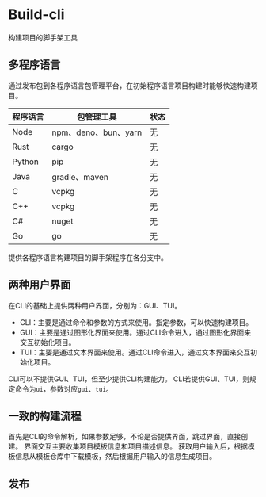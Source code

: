 # Build-cli

构建项目的脚手架工具

## 多程序语言

通过发布包到各程序语言包管理平台，在初始程序语言项目构建时能够快速构建项目。

| 程序语言   | 包管理工具             | 状态 |
|--------|-------------------|----|
| Node   | npm、deno、bun、yarn | 无  |
| Rust   | cargo             | 无  |
| Python | pip               | 无  |
| Java   | gradle、maven      | 无  |
| C      | vcpkg             | 无  |
| C++    | vcpkg             | 无  |
| C#     | nuget             | 无  |
| Go     | go                | 无  |

提供各程序语言构建项目的脚手架程序在各分支中。

## 两种用户界面

在CLI的基础上提供两种用户界面，分别为：GUI、TUI。

- CLI：主要是通过命令和参数的方式来使用。指定参数，可以快速构建项目。
- GUI：主要是通过图形化界面来使用。通过CLI命令进入，通过图形化界面来交互初始化项目。
- TUI：主要是通过文本界面来使用。通过CLI命令进入，通过文本界面来交互初始化项目。

CLI可以不提供GUI、TUI，但至少提供CLI构建能力。
CLI若提供GUI、TUI，则规定命令为`ui`，参数对应`gui`、`tui`。

## 一致的构建流程

首先是CLI的命令解析，如果参数足够，不论是否提供界面，跳过界面，直接创建。
界面交互主要收集项目模板信息和项目描述信息。
获取用户输入后，根据模板信息从模板仓库中下载模板，然后根据用户输入的信息生成项目。

## 发布


